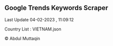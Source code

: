 

## Google Trends Keywords Scraper 
 
Last Update 04-02-2023 , 11:09:12

Country List :
VIETNAM.json



© Abdul Muttaqin 
